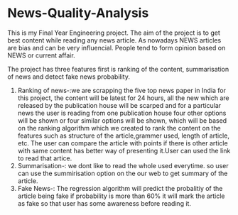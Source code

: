 # News-Quality-Analysis

This is my Final Year Engineering project. The aim of the project is to get best content while reading any news article. As nowadays NEWS articles are bias and can be very influencial. People tend to form opinion based on NEWS or current affair.

The project has three features first is ranking of the content, summarisation of news and detect fake news probability.

1) Ranking of news-:we are scrapping the five top news paper in India for this project, the content will be latest for 24 hours, all the new which are released by the publication house will be scarped and for a particular news the user is reading from one publication house four other options will be shown or four similar options will be shown, which will be based on the ranking algorithm which we created to rank the content on the features such as structure of the article,grammer used, length of article, etc. The user can compare the article with points if there is other article with same content has better way of presenting it.User can used the link to read that artice.
2) Summarisation-: we dont like to read the whole used everytime. so user can use the summirisation option on the our web to get summary of the article.
3) Fake News-: The regression algorithm will predict the probalitiy of the article being fake if probability is more than 60% it will mark the article as fake so that user has some awareness before reading it.
